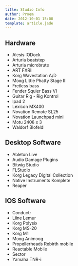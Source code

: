 ```yaml
---
title: Studio Info
author: Proem
date: 2012-10-01 15:00
template: article.jade
---
```


## Hardware
*	Alesis IODock
* Arturia beatstep
* Arturia microbrute
*	ART FXRII
* Korg Wavestation A/D
* Moog Little Phatty Stage II
*	Fretless bass
* Fender Squier Bass VI
*	Guitar Rig - Rig Kontrol
*	Ipad 2
* Lexicon MX400
* Novation Remote SL25
* Novation Launchpad mini
* Motu 2408 x 3
*	Waldorf Blofeld

## Desktop Software
* Ableton Live
* Audio Damage Plugins
* Bitwig Studio
* FLStudio
* Korg Legacy Digital Collection
* Native Instruments Komplete
* Reaper

## IOS Software
* Conductr
* Liine Lemur
*	Korg Polysix
* Korg MS-20
* Korg M1
*	Moog Animoog
* Propellerheads Rebirth mobile
* Reactable Mobile
*	Sector
*	Yamaha TNR-i